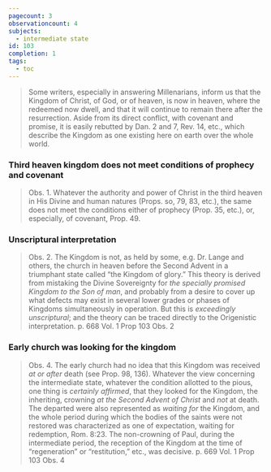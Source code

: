 ```yaml
---
pagecount: 3
observationcount: 4
subjects:
  - intermediate state
id: 103
completion: 1
tags:
  - toc
---
```

>Some writers, especially in answering Millenarians, inform us that the Kingdom of Christ, of God, or of heaven, is now in heaven, where the redeemed now dwell, and that it will continue to remain there after the resurrection. Aside from its direct conflict, with covenant and promise, it is easily rebutted by Dan. 2 and 7, Rev. 14, etc., which describe the Kingdom as one existing here on earth over the whole world.
### Third heaven kingdom does not meet conditions of prophecy and covenant
>Obs. 1. Whatever the authority and power of Christ in the third heaven in His Divine and human natures (Props. so, 79, 83, etc.), the same does not meet the conditions either of prophecy (Prop. 35, etc.), or, especially, of covenant, Prop. 49.
### Unscriptural interpretation
>Obs. 2. The Kingdom is not, as held by some, e.g. Dr. Lange and others, the church in heaven before the Second Advent in a triumphant state called “the Kingdom of glory.” This theory is derived from mistaking the Divine Sovereignty for *the specially promised Kingdom to the Son of man*, and probably from a desire to cover up what defects may exist in several lower grades or phases of Kingdoms simultaneously in operation. But this is *exceedingly unscriptural*; and the theory can be traced directly to the Origenistic interpretation.
>p. 668 Vol. 1 Prop 103 Obs. 2
### Early church was looking for the kingdom
>Obs. 4. The early church had no idea that this Kingdom was received *at or after* death (see Prop. 98, 136). Whatever the view concerning the intermediate state, whatever the condition allotted to the pious, one thing is *certainly affirmed*, that they looked for the Kingdom, the inheriting, crowning *at the Second Advent of Christ* and *not* at death. The departed were also represented as *waiting for* the Kingdom, and the whole period during which the bodies of the saints were not restored was characterized as one of expectation, waiting for redemption, Rom. 8:23. The non-crowning of Paul, during the intermediate period, the reception of the Kingdom at the time of “regeneration” or “restitution,” etc., was decisive.
>p. 669 Vol. 1 Prop 103 Obs. 4



